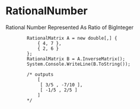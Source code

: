 # RationalNumber
Rational Number Represented As Ratio of BigInteger

            RationalMatrix A = new double[,] {
                { 4, 7 },
                { 2, 6 }
            };
            RationalMatrix B = A.InverseMatrix();
            System.Console.WriteLine(B.ToString());

            /* outputs
                [
                 [ 3/5 , -7/10 ],
                 [ -1/5 , 2/5 ]
                ]
            */

